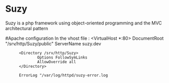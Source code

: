 # Suzy
Suzy is a php framework using object-oriented programming and the MVC architectural pattern

#Apache configuration
In the vhost file :
  <VirtualHost *:80>
          DocumentRoot "/srv/http/Suzy/public"
          ServerName suzy.dev
  
          <Directory /srv/http/Suzy>
                  Options FollowSymLinks
                  AllowOverride all
          </Directory>
  
          ErrorLog "/var/log/httpd/suzy-error.log
  </VirtualHost>
